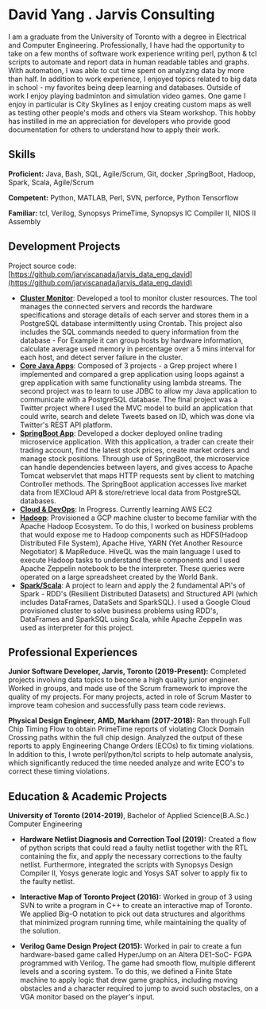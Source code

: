 # David Yang . Jarvis Consulting

I am a graduate from the University of Toronto with a degree in Electrical and Computer Engineering. Professionally, I have had the opportunity to take on a few months of software 
work experience writing perl, python & tcl scripts to automate and report data in human readable tables and graphs. With automation, I was able to cut time spent on analyzing 
data by more than half. In addition to work experience, I enjoyed topics related to big data in school - my favorites being deep learning and databases. Outside of work I enjoy 
playing badminton and simulation video games. One game I enjoy in particular is City Skylines as I enjoy creating custom maps as well as testing other people's mods and others 
via Steam workshop. This hobby has instilled in me an appreciation for developers who provide good documentation for others to understand how to apply their work.

## Skills

**Proficient:** Java, Bash, SQL, Agile/Scrum, Git, docker ,SpringBoot, Hadoop, Spark, Scala, Agile/Scrum

**Competent:** Python, MATLAB, Perl, SVN, perforce, Python Tensorflow

**Familiar:**  tcl, Verilog, Synopsys PrimeTime, Synopsys IC Compiler II, NIOS II Assembly

## Development Projects

Project source code: [https://github.com/jarviscanada/jarvis_data_eng_david](https://github.com/jarviscanada/jarvis_data_eng_david)

- **[Cluster Monitor](./linux_sql)**: Developed a tool to monitor cluster resources. The tool manages the connected servers and records the hardware specifications and storage details of each server and stores them in a PostgreSQL database intermittently using Crontab. This project also includes the SQL commands needed to query information from the database - For Example it can group hosts by hardware information, calculate average used memory in percentage over a 5 mins interval for each host, and detect server failure in the cluster.
- **[Core Java Apps](./core_java)**: Composed of 3 projects - a Grep project where I implemented and compared a grep application using loops against a grep application with same functionality using lambda streams. The second project was to learn to use JDBC to allow my Java application to communicate with a PostgreSQL database. The final project was a Twitter project where I used the MVC model to build an application that could write, search and delete Tweets based on ID, which was done via Twitter's REST API platform. 
- **[SpringBoot App](./springboot)**: Developed a docker deployed online trading microservice application. With this application, a trader can create their trading account, find the latest stock prices, create market orders and manage stock positions. Through use of SpringBoot, the microservice can handle dependencies between layers, and gives access to Apache Tomcat webservlet that maps HTTP requests sent by client to matching Controller methods. The SpringBoot application accesses live market data from IEXCloud API & store/retrieve local data from PostgreSQL databases. 
- **[Cloud & DevOps](./cloud_devops)**: In Progress. Currently learning AWS EC2
- **[Hadoop](./hadoop)**: Provisioned a GCP machine cluster to become familiar with the Apache Hadoop Ecosystem. To do this, I worked on business problems that would expose me to Hadoop components such as HDFS(Hadoop Distributed File System), Apache Hive, YARN (Yet Another Resource Negotiator) & MapReduce. HiveQL was the main language I used to execute Hadoop tasks to understand these components and I used Apache Zeppelin notebook to be the interpreter. These queries were operated on a large spreadsheet created by the World Bank.
- **[Spark/Scala](./spark)**: A project to learn and apply the 2 fundamental API's of Spark - RDD's (Resilient Distributed Datasets) and Structured API (which includes DataFrames, DataSets and SparkSQL). I used a Google Cloud provisioned cluster to solve business problems using RDD's, DataFrames and SparkSQL using Scala, while Apache Zeppelin was used as interpreter for this project.

## Professional Experiences

**Junior Software Developer,  Jarvis, Toronto (2019-Present):** Completed projects involving data topics to become a high quality junior engineer. Worked in groups, and made use of the Scrum framework to improve the quality of my projects. For many projects, acted in role of Scrum Master to improve team cohesion and successfully pass team code reviews.

**Physical Design Engineer, AMD, Markham (2017-2018):** Ran through Full Chip Timing Flow to obtain PrimeTime reports of violating Clock Domain Crossing paths within the full chip design. Analyzed the output of these reports to apply Engineering Change Orders (ECOs) to fix timing violations. In addition to this, I wrote perl/python/tcl scripts to help automate analysis, which significantly reduced the time needed analyze and write ECO's to correct these timing violations.

## Education & Academic Projects

**University of Toronto (2014-2019)**, Bachelor of Applied Science(B.A.Sc.) Computer Engineering

- **Hardware Netlist Diagnosis and Correction Tool (2019):** Created a flow of python scripts that could read a faulty netlist together with the RTL containing the fix, and apply the necessary corrections to the faulty netlist. Furthermore, integrated the scripts with Synopsys Design Compiler II, Yosys generate logic and Yosys SAT solver to apply fix to the faulty netlist.

- **Interactive Map of Toronto Project (2016):** Worked in group of 3 using SVN to write a program in C++ to create an interactive map of Toronto. We applied Big-O notation to pick out data structures and algorithms that minimized program running time, while maintaining the quality of the solution.

- **Verilog Game Design Project (2015):** Worked in pair to create a fun hardware-based game called HyperJump on an Altera DE1-SoC- FGPA programmed with Verilog. The game had smooth flow, multiple different levels and a scoring system. To do this, we defined a Finite State machine to apply logic that drew game graphics, including moving obstacles and a character required to jump to avoid such obstacles, on a VGA monitor based on the player's input.
